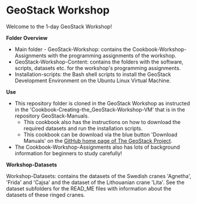 # GeoStack Workshop
Welcome to the 1-day GeoStack Workshop!

**Folder Overview**
- Main folder - GeoStack-Workshop: contains the Cookbook-Workshop-Assignments with the programming assignments of the workshop.
- GeoStack-Workshop-Content: contains the folders with the software, scripts, datasets etc. for the workshop's programming assignments.
- Installation-scripts: the Bash shell scripts to install the GeoStack Development Environment on the Ubuntu Linux Virtual Machine.

**Use**
- This repository folder is cloned in the GeoStack Workshop as instructed in the 'Cookbook-Creating-the_GeoStack-Workshop-VM' that is in the repository GeoStack-Manuals. 
  - This cookbook also has the instructions on how to download the required datasets and run the installation scripts.
  - This cookbook can be download via the blue button 'Download Manuals' on the [GitHub home page of The GeoStack Project](https://The-GeoStack-Project.github.io).
- The Cookbook-Workshop-Assignments also has lots of background information for beginners to study carefully!

**Workshop-Datasets**

Workshop-Datasets: contains the datasets of the Swedish cranes 'Agnetha', 'Frida' and 'Cajsa' and the dataset of the Lithouanian crane 'Lita'.
See the dataset subfolders for the READ_ME files with information about the datasets of these ringed cranes.
